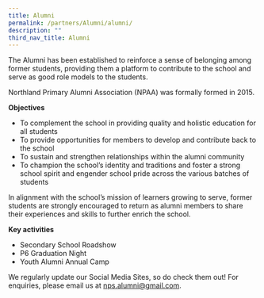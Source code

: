 ```yaml
---
title: Alumni
permalink: /partners/Alumni/alumni/
description: ""
third_nav_title: Alumni
---
```

The Alumni has been established to reinforce a sense of belonging among former students, providing them a platform to contribute to the school and serve as good role models to the students.

  

Northland Primary Alumni Association (NPAA) was formally formed in 2015.

  

**Objectives**

*   To complement the school in providing quality and holistic education for all students
*   To provide opportunities for members to develop and contribute back to the school
*   To sustain and strengthen relationships within the alumni community
*   To champion the school’s identity and traditions and foster a strong school spirit and engender school pride across the various batches of students

  

In alignment with the school’s mission of learners growing to serve, former students are strongly encouraged to return as alumni members to share their experiences and skills to further enrich the school.

  

**Key activities**

*   Secondary School Roadshow
*   P6 Graduation Night
*   Youth Alumni Annual Camp

  

We regularly update our Social Media Sites, so do check them out! For enquiries, please email us at [nps.alumni@gmail.com](mailto:nps.alumni@gmail.com).